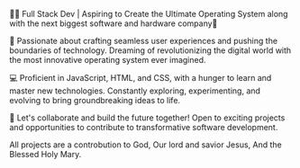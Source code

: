 👨‍💻 Full Stack Dev | Aspiring to Create the Ultimate Operating System along with the next biggest software and hardware company🚀

🌟 Passionate about crafting seamless user experiences and pushing the boundaries of technology. Dreaming of revolutionizing the digital world with the most innovative operating system ever imagined.

💻 Proficient in JavaScript, HTML, and CSS, with a hunger to learn and master new technologies. Constantly exploring, experimenting, and evolving to bring groundbreaking ideas to life.

🔧 Let's collaborate and build the future together! Open to exciting projects and opportunities to contribute to transformative software development.

All projects are a controbution to God, Our lord and savior Jesus, And the Blessed Holy Mary.

